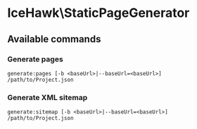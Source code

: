 # IceHawk\StaticPageGenerator

## Available commands

### Generate pages
 
`generate:pages [-b <baseUrl>|--baseUrl=<baseUrl>] /path/to/Project.json`

### Generate XML sitemap

`generate:sitemap [-b <baseUrl>|--baseUrl=<baseUrl>] /path/to/Project.json`
